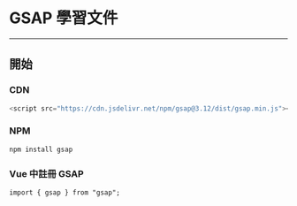 # GSAP 學習文件
---

## 開始

### CDN
```js
<script src="https://cdn.jsdelivr.net/npm/gsap@3.12/dist/gsap.min.js"></script>
```

### NPM
```js
npm install gsap
```

### Vue 中註冊 GSAP
```vue
import { gsap } from "gsap";
```
